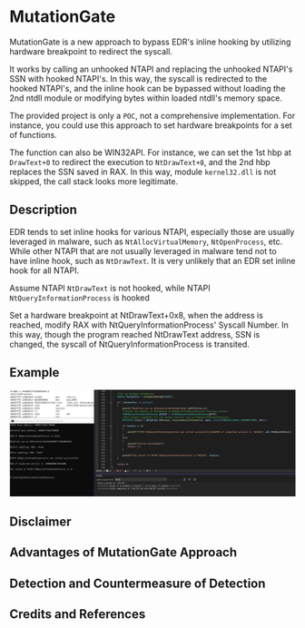 # MutationGate
MutationGate is a new approach to bypass EDR's inline hooking by utilizing hardware breakpoint to redirect the syscall.

It works by calling an unhooked NTAPI and replacing the unhooked NTAPI's SSN with hooked NTAPI's. In this way, the syscall is redirected to the hooked NTAPI's, and the inline hook can be bypassed without loading the 2nd ntdll module or modifying bytes within loaded ntdll's memory space. 

The provided project is only a `POC`, not a comprehensive implementation. For instance, you could use this approach to set hardware breakpoints for a set of functions. 

The function can also be WIN32API. For instance, we can set the 1st hbp at `DrawText+0` to redirect the execution to `NtDrawText+8`, and the 2nd hbp replaces the SSN saved in RAX. In this way, module `kernel32.dll` is not skipped, the call stack looks more legitimate. 

## Description
EDR tends to set inline hooks for various NTAPI, especially those are usually leveraged in malware, such as `NtAllocVirtualMemory`, `NtOpenProcess`, etc. While other NTAPI that are not usually leveraged in malware tend not to have inline hook, such as `NtDrawText`. It is very unlikely that an EDR set inline hook for all NTAPI.   

Assume NTAPI `NtDrawText` is not hooked, while NTAPI `NtQueryInformationProcess` is hooked

Set a hardware breakpoint at NtDrawText+0x8, when the address is reached, modify RAX with NtQueryInformationProcess' Syscall Number. In this way, though the program reached NtDrawText address, SSN is changed, the syscall of NtQueryInformationProcess is transited.



## Example

![example](screenshot/poc.png)


## Disclaimer

## Advantages of MutationGate Approach



## Detection and Countermeasure of Detection

## Credits and References
